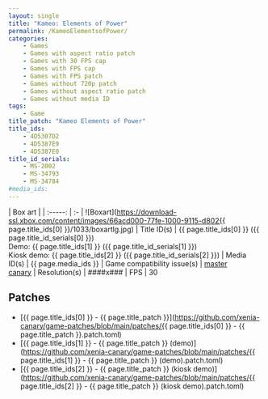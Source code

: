 ```yaml
---
layout: single
title: "Kameo: Elements of Power"
permalink: /KameoElementsofPower/
categories:
    - Games
    - Games with aspect ratio patch
    - Games with 30 FPS cap
    - Games with FPS cap
    - Games with FPS patch
    - Games without 720p patch
    - Games without aspect ratio patch
    - Games without media ID
tags:
    - Game
title_patch: "Kameo Elements of Power"
title_ids:
    - 4D5307D2
    - 4D5387E9
    - 4D5387E0
title_id_serials:
    - MS-2002
    - MS-34793
    - MS-34784
#media_ids:
---
```


| Box art                     |
| :-----:                     | :-
| ![Boxart](https://download-ssl.xbox.com/content/images/66acd000-77fe-1000-9115-d802{{ page.title_ids[0] }}/1033/boxartlg.jpg)
| Title ID(s)                 | {{ page.title_ids[0] }} ({{ page.title_id_serials[0] }})<br>Demo: {{ page.title_ids[1] }} ({{ page.title_id_serials[1] }})<br>Kiosk demo: {{ page.title_ids[2] }} ({{ page.title_id_serials[2] }})
| Media ID(s)                 | {{ page.media_ids }}
| Game compatibility issue(s) | [master](https://github.com/xenia-project/game-compatibility/issues/173)<br>[canary](https://github.com/xenia-canary/game-compatibility/issues/50)
| Resolution(s)               | ####x###
| FPS                         | 30

## Patches
* [{{ page.title_ids[0] }} - {{ page.title_patch }}](https://github.com/xenia-canary/game-patches/blob/main/patches/{{ page.title_ids[0] }} - {{ page.title_patch }}.patch.toml)
* [{{ page.title_ids[1] }} - {{ page.title_patch }} (demo)](https://github.com/xenia-canary/game-patches/blob/main/patches/{{ page.title_ids[1] }} - {{ page.title_patch }} (demo).patch.toml)
* [{{ page.title_ids[2] }} - {{ page.title_patch }} (kiosk demo)](https://github.com/xenia-canary/game-patches/blob/main/patches/{{ page.title_ids[2] }} - {{ page.title_patch }} (kiosk demo).patch.toml)
